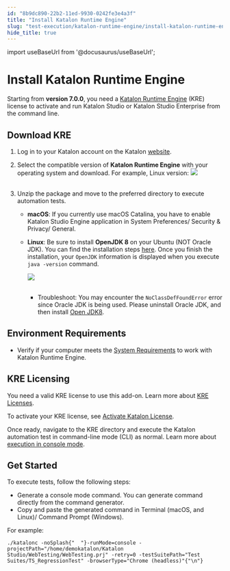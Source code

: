 ```yaml
---
id: "8b9dc890-22b2-11ed-9930-0242fe3e4a3f"
title: "Install Katalon Runtime Engine"
slug: "test-execution/katalon-runtime-engine/install-katalon-runtime-engine"
hide_title: true
---
```

import useBaseUrl from '@docusaurus/useBaseUrl';


# <a id="id" class="anchor_top_offset"/><a id="ariaid-title1" class="anchor_top_offset"/>Install Katalon Runtime Engine

<p xmlns="http://www.w3.org/1999/xhtml" className="p">Starting from <strong className="ph b">version 7.0.0</strong>, you need a <a className="xref" href="/test-execution/katalon-runtime-engine/katalon-runtime-engine-overview">Katalon     Runtime Engine</a> (KRE) license to activate and run Katalon Studio   or Katalon Studio Enterprise from the command line.</p> 

## <a id="id_1" class="anchor_top_offset"/>Download KRE

<ol xmlns="http://www.w3.org/1999/xhtml" className="ol"><li className="li">Log in to your Katalon account on the Katalon <a className="xref j-external-link" href="https://katalon.com/download" target="_blank">website</a>.</li><li className="li">     <p className="p">Select the compatible version of <strong className="ph b">Katalon Runtime         Engine</strong> with your operating system and download. For       example, Linux version: <img className="image" src={useBaseUrl("https://github.com/katalon-studio/docs-images/raw/master/katalon-studio/docs/katalon-studio-for-linux-console-mode/download.png")} /><br /><br />     </p>   </li><li className="li">     <div className="p">Unzip the package and move to the preferred directory to execute       automation tests.<ul className="ul"><li className="li">           <p className="p">             <strong className="ph b">macOS</strong>: If you currently use macOS Catalina, you             have to enable Katalon Studio Engine application in System             Preferences/ Security &amp; Privacy/ General.</p>         </li><li className="li">           <p className="p">             <strong className="ph b">Linux</strong>: Be sure to install <strong className="ph b">OpenJDK               8</strong> on your Ubuntu (NOT Oracle JDK). You can find the             installation steps <a className="xref j-external-link" href="http://openjdk.java.net/install/" target="_blank">here</a>. Once you finish             the installation, your <code className="ph codeph">OpenJDK</code> information is             displayed when you execute <code className="ph codeph">java -version</code> command.</p>           <p className="p">             <img className="image" src={useBaseUrl("https://github.com/katalon-studio/docs-images/raw/master/katalon-studio/docs/katalon-studio-for-linux-console-mode/Screen-Shot-2018-02-07-at-11.50.50.png")} /><br /><br />           </p>           <ul className="ul"><li className="li">Troubleshoot: You may encounter the               <code className="ph codeph">NoClassDefFoundError</code> error since Oracle JDK is               being used. Please uninstall Oracle JDK, and then install <a className="xref j-external-link" href="http://openjdk.java.net/install/" target="_blank">Open JDK8</a>.</li></ul>         </li></ul></div>   </li></ol> 
    

## <a id="id_2" class="anchor_top_offset"/>Environment Requirements

    
      
<ul xmlns="http://www.w3.org/1999/xhtml" className="ul">   <li className="li">Verify if your computer meets the <a className="xref j-external-link" href="http://docs.katalon.com/display/KD/System+Requirements" target="_blank">System       Requirements</a> to work with Katalon Runtime Engine.</li> </ul> 
    
  
    

## <a id="id_3" class="anchor_top_offset"/>KRE Licensing

    
      
<p xmlns="http://www.w3.org/1999/xhtml" className="p">You need a valid KRE license to use this add-on. Learn more   about <a className="xref" href="/administration/katalon-studio-enterprise-and-katalon-runtime-engine-license/license-overview">KRE     Licenses</a>.</p> 
      
<p xmlns="http://www.w3.org/1999/xhtml" className="p">To activate your KRE license, see <a className="xref" href="/administration/katalon-studio-enterprise-and-katalon-runtime-engine-license/activate-katalon-license">Activate     Katalon License</a>.</p> 
      
<p xmlns="http://www.w3.org/1999/xhtml" className="p">Once ready, navigate to the KRE directory and execute the   Katalon automation test in command-line mode (CLI) as normal. Learn   more about <a className="xref" href="/test-execution/katalon-runtime-engine/command-line-syntax-in-katalon-runtime-engine#id_1">execution     in console mode</a>.</p> 
    
  
    

## <a id="id_4" class="anchor_top_offset"/>Get Started

    
      
<p xmlns="http://www.w3.org/1999/xhtml" className="p">To execute tests, follow the following steps:</p> 
      
<ul xmlns="http://www.w3.org/1999/xhtml" className="ul">   <li className="li">Generate a console mode command. You can generate command     directly from the command generator.</li>   <li className="li">Copy and paste the generated command in Terminal (macOS, and     Linux)/ Command Prompt (Windows).</li> </ul> 
      
<p xmlns="http://www.w3.org/1999/xhtml" className="p">For example:</p> 
              
<pre xmlns="http://www.w3.org/1999/xhtml" className="pre codeblock"><code>./katalonc -noSplash{"  "}-runMode=console -projectPath="/home/demokatalon/Katalon Studio/WebTesting/WebTesting.prj" -retry=0 -testSuitePath="Test Suites/TS_RegressionTest" -browserType="Chrome (headless)"{"\n"}</code></pre> 
          
  
